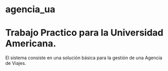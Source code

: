 # agencia_ua
# Trabajo Practico para la Universidad Americana. 
El sistema consiste en una solución básica para la gestión de una Agencia de Viajes.
